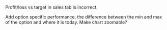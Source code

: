 Profit/loss vs target in sales tab is incorrect.

Add option specific performance, the difference between the min and max of the option and where it is today.
Make chart zoomable?
